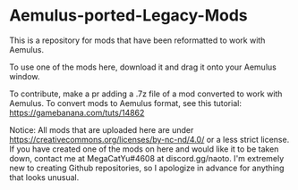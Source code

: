 # Aemulus-ported-Legacy-Mods
This is a repository for mods that have been reformatted to work with Aemulus.

To use one of the mods here, download it and drag it onto your Aemulus window.

To contribute, make a pr adding a .7z file of a mod converted to work with Aemulus. To convert mods to Aemulus format, see this tutorial: https://gamebanana.com/tuts/14862

Notice: 
All mods that are uploaded here are under https://creativecommons.org/licenses/by-nc-nd/4.0/ or a less strict license.
If you have created one of the mods on here and would like it to be taken down, contact me at MegaCatYu#4608 at discord.gg/naoto.
I'm extremely new to creating Github repositories, so I apologize in advance for anything that looks unusual.
